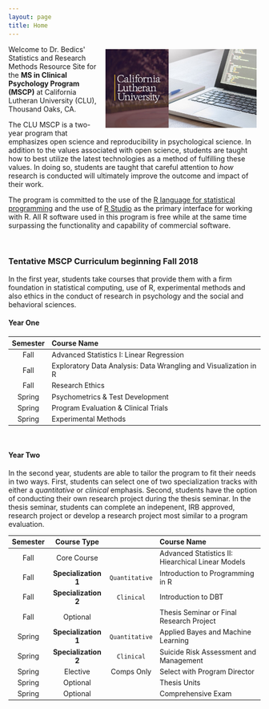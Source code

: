 ```yaml
---
layout: page
title: Home
---
```



<center>
<img src="https://raw.githubusercontent.com/CLU-MSCP/bedics/master/public/cover.jpg" alt="Cover" align="right" style="width: 60%; height: 60%; margin:8px">
</center> 

Welcome to Dr. Bedics' Statistics and Research Methods Resource Site for the **MS in Clinical Psychology Program (MSCP)** at California Lutheran University (CLU), Thousand Oaks, CA. 

The CLU MSCP is a two-year program that emphasizes open science and reproducibility in psychological science. In addition to the values associated with open science, students are taught how to best utilize the latest technologies as a method of fulfilling these values.  In doing so, students are taught that careful attention to *how* research is conducted will ultimately improve the outcome and impact of their work.  

The program is committed to the use of the [R language for statistical programming](https://www.r-project.org/) and the use of [R Studio](https://www.rstudio.com/) as the primary interface for working with R.  All R software used in this program is free while at the same time surpassing the functionality and capability of commercial software.

<br>

### Tentative MSCP Curriculum beginning Fall 2018

In the first year, students take courses that provide them with a firm foundation in statistical computing, use of R, experimental methods and also ethics in the conduct of research in psychology and the social and behavioral sciences.  

#### Year One 

| Semester	|  Course Name	| 
|:---:	|:---	| 
| Fall | Advanced Statistics I: Linear Regression  | 
| Fall | Exploratory Data Analysis: Data Wrangling and Visualization in R |
| Fall | Research Ethics	|
| Spring | Psychometrics & Test Development | 
| Spring | Program Evaluation & Clinical Trials |
| Spring | Experimental Methods	|

<br>

#### Year Two

In the second year, students are able to tailor the program to fit their needs in two ways.  First, students can select one of two specialization tracks with either a *quantitative* or *clinical* emphasis.  Second, students have the option of conducting their own research project during the thesis seminar.  In the thesis seminar, students can complete an indepenent, IRB approved, research project or develop a research project most similar to a program evaluation. 



| Semester  | Course Type | | Course Name
|:---:	|:----: | :----: | :---- |
| Fall | Core Course | |Advanced Statistics II: Hiearchical Linear Models  |
| Fall | **Specialization 1** | `Quantitative` | Introduction to Programming in R |
| Fall | **Specialization 2** | `Clinical` | Introduction to DBT |
| Fall | Optional | | Thesis Seminar or Final Research Project  | 
| Spring | **Specialization 1** | `Quantitative` | Applied Bayes and Machine Learning |
| Spring | **Specialization 2** | `Clinical` | Suicide Risk Assessment and Management |
| Spring | Elective | Comps Only | Select with Program Director  | 
| Spring | Optional | | Thesis Units  |
| Spring | Optional | | Comprehensive Exam  |

